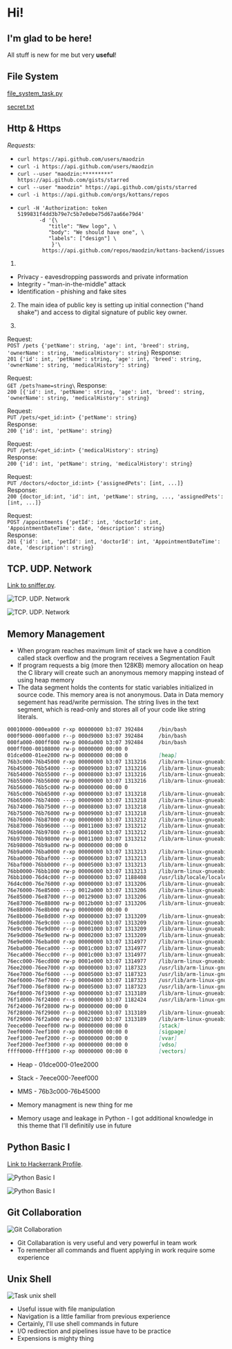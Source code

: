 # Hi!
## I'm glad to be here!
All stuff is new for me but very **useful**!


## File System

[file_system_task.py](https://github.com/maodzin/kottans-backend/blob/master/file_system/file_system_task.py)

[secret.txt](https://github.com/maodzin/kottans-backend/blob/master/file_system/secret.txt)

## Http & Https

*Requests:*
 - ```curl https://api.github.com/users/maodzin```
 - ```curl -i https://api.github.com/users/maodzin```
 - ```curl --user "maodzin:*********" https://api.github.com/gists/starred```
 -  ```curl --user "maodzin" https://api.github.com/gists/starred```
 - ```curl -i https://api.github.com/orgs/kottans/repos```
 - ```
   curl -H 'Authorization: token 5199831f4dd3b79e7c5b7e0ebe75d67aa66e79d4'
          -d '{\ 
             "title": "New logo", \
             "body": "We should have one", \
             "labels": ["design"] \
              }'\
           https://api.github.com/repos/maodzin/kottans-backend/issues
    ```       
    
1. 
 - Privacy - eavesdropping passwords and private information
 - Integrity - "man-in-the-middle" attack
 - Identification - phishing and fake sites


2. 	The main idea of public key is setting up initial connection ("hand shake") and access to digital signature of public key owner.
 

3. 
  
 Request: </br>
 `POST /pets {'petName': string, 'age': int, 'breed': string, 'ownerName': string, 'medicalHistory': string}`
	Response: </br>
 `201 {'id': int, 'petName': string, 'age': int, 'breed': string, 'ownerName': string, 'medicalHistory': string}`

	
 Request: </br>
 `GET /pets?name=string\`
	Response: </br>
 `200 [{'id': int, 'petName': string, 'age': int, 'breed': string, 'ownerName': string, 'medicalHistory': string}`


 Request: </br>
 `PUT /pets/<pet_id:int> {'petName': string}`\
	Response: </br>
 `200 {'id': int, 'petName': string}`

	 
 Request: </br>
 `PUT /pets/<pet_id:int> {'medicalHistory': string}`\
	Response: </br>
 `200 {'id': int, 'petName': string, 'medicalHistory': string}`

	 
 Request: </br>
 `PUT /doctors/<doctor_id:int> {'assignedPets': [int, ...]}`\
	Response: </br>
 `200 {doctor_id:int, 'id': int, 'petName': string, ..., 'assignedPets': [int, ...]}`

	
 Request: </br>
 `POST /appointments {'petId': int, 'doctorId': int, 'AppointmentDateTime': date, 'description': string}`\
 Response: </br>
  `201 {'id': int, 'petId': int, 'doctorId': int, 'AppointmentDateTime': date, 'description': string}`



## TCP. UDP. Network

[Link to sniffer.py](https://github.com/maodzin/kottans-backend/blob/master/task_networks/sniffer.py).


![TCP. UDP. Network](https://github.com/maodzin/kottans-backend/blob/master/task_networks/task_networks-1.jpg)


![TCP. UDP. Network](https://github.com/maodzin/kottans-backend/blob/master/task_networks/task_networks-2.jpg)


## Memory Management

- When program reaches maximum limit of stack we have a condition called stack overflow and the program receives a Segmentation Fault
- If program requests a big (more then 128KB) memory allocation on heap  the C library will create such an anonymous memory mapping instead of using heap memory
- The data segment holds the contents for static variables initialized in source code. This memory area is not anonymous. 
Data in Data memory segement has read/write permission. The string lives in the text segment, which is read-only and stores all of your code like string literals.

```md
00010000-000ea000 r-xp 00000000 b3:07 392484     /bin/bash
000f9000-000fa000 r--p 000d9000 b3:07 392484     /bin/bash
000fa000-000ff000 rw-p 000da000 b3:07 392484     /bin/bash
000ff000-00108000 rw-p 00000000 00:00 0 
01dce000-01ee2000 rw-p 00000000 00:00 0          [heap]
76b3c000-76b45000 r-xp 00000000 b3:07 1313216    /lib/arm-linux-gnueabihf/libnss_files-2.24.so
76b45000-76b54000 ---p 00009000 b3:07 1313216    /lib/arm-linux-gnueabihf/libnss_files-2.24.so
76b54000-76b55000 r--p 00008000 b3:07 1313216    /lib/arm-linux-gnueabihf/libnss_files-2.24.so
76b55000-76b56000 rw-p 00009000 b3:07 1313216    /lib/arm-linux-gnueabihf/libnss_files-2.24.so
76b56000-76b5c000 rw-p 00000000 00:00 0 
76b5c000-76b65000 r-xp 00000000 b3:07 1313218    /lib/arm-linux-gnueabihf/libnss_nis-2.24.so
76b65000-76b74000 ---p 00009000 b3:07 1313218    /lib/arm-linux-gnueabihf/libnss_nis-2.24.so
76b74000-76b75000 r--p 00008000 b3:07 1313218    /lib/arm-linux-gnueabihf/libnss_nis-2.24.so
76b75000-76b76000 rw-p 00009000 b3:07 1313218    /lib/arm-linux-gnueabihf/libnss_nis-2.24.so
76b76000-76b87000 r-xp 00000000 b3:07 1313212    /lib/arm-linux-gnueabihf/libnsl-2.24.so
76b87000-76b96000 ---p 00011000 b3:07 1313212    /lib/arm-linux-gnueabihf/libnsl-2.24.so
76b96000-76b97000 r--p 00010000 b3:07 1313212    /lib/arm-linux-gnueabihf/libnsl-2.24.so
76b97000-76b98000 rw-p 00011000 b3:07 1313212    /lib/arm-linux-gnueabihf/libnsl-2.24.so
76b98000-76b9a000 rw-p 00000000 00:00 0 
76b9a000-76ba0000 r-xp 00000000 b3:07 1313213    /lib/arm-linux-gnueabihf/libnss_compat-2.24.so
76ba0000-76baf000 ---p 00006000 b3:07 1313213    /lib/arm-linux-gnueabihf/libnss_compat-2.24.so
76baf000-76bb0000 r--p 00005000 b3:07 1313213    /lib/arm-linux-gnueabihf/libnss_compat-2.24.so
76bb0000-76bb1000 rw-p 00006000 b3:07 1313213    /lib/arm-linux-gnueabihf/libnss_compat-2.24.so
76bb1000-76d4c000 r--p 00000000 b3:07 1188408    /usr/lib/locale/locale-archive
76d4c000-76e76000 r-xp 00000000 b3:07 1313206    /lib/arm-linux-gnueabihf/libc-2.24.so
76e76000-76e85000 ---p 0012a000 b3:07 1313206    /lib/arm-linux-gnueabihf/libc-2.24.so
76e85000-76e87000 r--p 00129000 b3:07 1313206    /lib/arm-linux-gnueabihf/libc-2.24.so
76e87000-76e88000 rw-p 0012b000 b3:07 1313206    /lib/arm-linux-gnueabihf/libc-2.24.so
76e88000-76e8b000 rw-p 00000000 00:00 0 
76e8b000-76e8d000 r-xp 00000000 b3:07 1313209    /lib/arm-linux-gnueabihf/libdl-2.24.so
76e8d000-76e9c000 ---p 00002000 b3:07 1313209    /lib/arm-linux-gnueabihf/libdl-2.24.so
76e9c000-76e9d000 r--p 00001000 b3:07 1313209    /lib/arm-linux-gnueabihf/libdl-2.24.so
76e9d000-76e9e000 rw-p 00002000 b3:07 1313209    /lib/arm-linux-gnueabihf/libdl-2.24.so
76e9e000-76eba000 r-xp 00000000 b3:07 1314977    /lib/arm-linux-gnueabihf/libtinfo.so.5.9
76eba000-76eca000 ---p 0001c000 b3:07 1314977    /lib/arm-linux-gnueabihf/libtinfo.so.5.9
76eca000-76ecc000 r--p 0001c000 b3:07 1314977    /lib/arm-linux-gnueabihf/libtinfo.so.5.9
76ecc000-76ecd000 rw-p 0001e000 b3:07 1314977    /lib/arm-linux-gnueabihf/libtinfo.so.5.9
76ee2000-76ee7000 r-xp 00000000 b3:07 1187323    /usr/lib/arm-linux-gnueabihf/libarmmem.so
76ee7000-76ef6000 ---p 00005000 b3:07 1187323    /usr/lib/arm-linux-gnueabihf/libarmmem.so
76ef6000-76ef7000 r--p 00004000 b3:07 1187323    /usr/lib/arm-linux-gnueabihf/libarmmem.so
76ef7000-76ef8000 rw-p 00005000 b3:07 1187323    /usr/lib/arm-linux-gnueabihf/libarmmem.so
76ef8000-76f19000 r-xp 00000000 b3:07 1313189    /lib/arm-linux-gnueabihf/ld-2.24.so
76f1d000-76f24000 r--s 00000000 b3:07 1182424    /usr/lib/arm-linux-gnueabihf/gconv/gconv-modules.cache
76f24000-76f28000 rw-p 00000000 00:00 0 
76f28000-76f29000 r--p 00020000 b3:07 1313189    /lib/arm-linux-gnueabihf/ld-2.24.so
76f29000-76f2a000 rw-p 00021000 b3:07 1313189    /lib/arm-linux-gnueabihf/ld-2.24.so
7eece000-7eeef000 rw-p 00000000 00:00 0          [stack]
7eef0000-7eef1000 r-xp 00000000 00:00 0          [sigpage]
7eef1000-7eef2000 r--p 00000000 00:00 0          [vvar]
7eef2000-7eef3000 r-xp 00000000 00:00 0          [vdso]
ffff0000-ffff1000 r-xp 00000000 00:00 0          [vectors]
```
- Heap - 01dce000-01ee2000
- Stack - 7eece000-7eeef000
- MMS - 76b3c000-76b45000

- Memory managment is new thing for me
- Memory usage and leakage in Python  - I got additional knowledge in this theme that I'll definitily use in future


## Python Basic I

[Link to Hackerrank Profile](https://www.hackerrank.com/maxxox?hr_r=1).


![Python Basic I](https://github.com/maodzin/kottans-backend/blob/master/python_basic_1/python_basic_1.jpg)


![Python Basic I](https://github.com/maodzin/kottans-backend/blob/master/python_basic_1/python_basic_2.jpg)




## Git Collaboration

![Git Collaboration](https://github.com/maodzin/kottans-backend/blob/master/task_git_collaboration/task_git_collaboration.jpg)
- Git Collabaration is very useful and very powerful in team work
- To remember all commands and fluent applying in work require some experience
 

## Unix Shell

![Task unix shell](https://github.com/maodzin/kottans-backend/blob/master/task_unix_shell/task_unix_shell.jpg)

- Useful issue with file manipulation
- Navigation is a little familiar from previous experience
- Certainly, I'll use shell commands in future
- I/O redirection and pipelines issue have to be practice 
- Expensions is mighty thing

